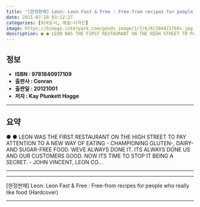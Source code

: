 ```yaml
---
title: "[한정판매] Leon: Leon Fast & Free : Free-from recipes for people who really like food (Hardcover)"
date: 2021-07-18 03:12:27
categories: [외국도서, 예술-디자인]
image: https://bimage.interpark.com/goods_image/1/7/6/0/284421760s.jpg
description: ● ● LEON WAS THE FIRST RESTAURANT ON THE HIGH STREET TO PAY ATTENTION TO A NEW WAY OF EATING - CHAMPIONING GLUTEN-, DAIRY- AND SUGAR-FREE FOOD. WEVE ALWAYS DO
---
```


## **정보**

- **ISBN : 9781840917109**
- **출판사 : Conran**
- **출판일 : 20121001**
- **저자 : Kay Plunkett Hogge**

------



## **요약**

●  ●  LEON WAS THE FIRST RESTAURANT ON THE HIGH STREET TO PAY ATTENTION TO A NEW WAY OF EATING - CHAMPIONING GLUTEN-, DAIRY- AND SUGAR-FREE FOOD. WEVE ALWAYS DONE IT. ITS ALWAYS DONE US AND OUR CUSTOMERS GOOD. NOW ITS TIME TO STOP IT BEING A SECRET. - JOHN VINCENT, LEON CO... 

------



------


[한정판매] Leon: Leon Fast & Free : Free-from recipes for people who really like food (Hardcover) 

------


